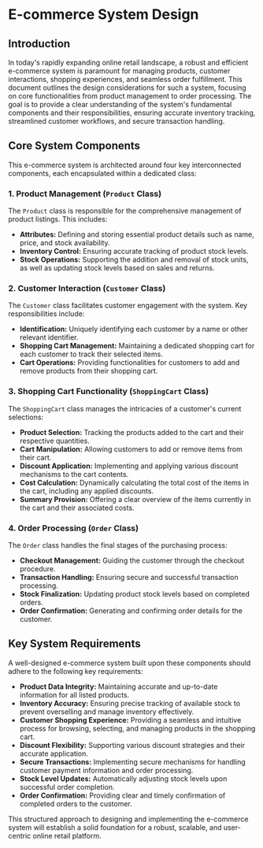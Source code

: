 # E-commerce System Design

## Introduction

In today's rapidly expanding online retail landscape, a robust and efficient e-commerce system is paramount for managing products, customer interactions, shopping experiences, and seamless order fulfillment. This document outlines the design considerations for such a system, focusing on core functionalities from product management to order processing. The goal is to provide a clear understanding of the system's fundamental components and their responsibilities, ensuring accurate inventory tracking, streamlined customer workflows, and secure transaction handling.

## Core System Components

This e-commerce system is architected around four key interconnected components, each encapsulated within a dedicated class:

### 1. Product Management (`Product` Class)

The `Product` class is responsible for the comprehensive management of product listings. This includes:

* **Attributes:** Defining and storing essential product details such as name, price, and stock availability.
* **Inventory Control:** Ensuring accurate tracking of product stock levels.
* **Stock Operations:** Supporting the addition and removal of stock units, as well as updating stock levels based on sales and returns.

### 2. Customer Interaction (`Customer` Class)

The `Customer` class facilitates customer engagement with the system. Key responsibilities include:

* **Identification:** Uniquely identifying each customer by a name or other relevant identifier.
* **Shopping Cart Management:** Maintaining a dedicated shopping cart for each customer to track their selected items.
* **Cart Operations:** Providing functionalities for customers to add and remove products from their shopping cart.

### 3. Shopping Cart Functionality (`ShoppingCart` Class)

The `ShoppingCart` class manages the intricacies of a customer's current selections:

* **Product Selection:** Tracking the products added to the cart and their respective quantities.
* **Cart Manipulation:** Allowing customers to add or remove items from their cart.
* **Discount Application:** Implementing and applying various discount mechanisms to the cart contents.
* **Cost Calculation:** Dynamically calculating the total cost of the items in the cart, including any applied discounts.
* **Summary Provision:** Offering a clear overview of the items currently in the cart and their associated costs.

### 4. Order Processing (`Order` Class)

The `Order` class handles the final stages of the purchasing process:

* **Checkout Management:** Guiding the customer through the checkout procedure.
* **Transaction Handling:** Ensuring secure and successful transaction processing.
* **Stock Finalization:** Updating product stock levels based on completed orders.
* **Order Confirmation:** Generating and confirming order details for the customer.

## Key System Requirements

A well-designed e-commerce system built upon these components should adhere to the following key requirements:

* **Product Data Integrity:** Maintaining accurate and up-to-date information for all listed products.
* **Inventory Accuracy:** Ensuring precise tracking of available stock to prevent overselling and manage inventory effectively.
* **Customer Shopping Experience:** Providing a seamless and intuitive process for browsing, selecting, and managing products in the shopping cart.
* **Discount Flexibility:** Supporting various discount strategies and their accurate application.
* **Secure Transactions:** Implementing secure mechanisms for handling customer payment information and order processing.
* **Stock Level Updates:** Automatically adjusting stock levels upon successful order completion.
* **Order Confirmation:** Providing clear and timely confirmation of completed orders to the customer.

This structured approach to designing and implementing the e-commerce system will establish a solid foundation for a robust, scalable, and user-centric online retail platform.

